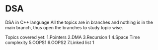 # DSA
DSA in C++ language
All the topics are in branches and nothing is in the main branch, thus open the branches to study topic wise.

Topics covered yet:
1.Pointers
2.DMA
3.Recursion 1
4.Space Time complexity
5.OOPS1
6.OOPS2
7.Linked list 1
